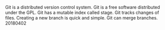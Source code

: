 Git is a distributed version control system. 
Git is a free software distributed under the GPL. 
Git has a mutable index called stage. 
Git tracks changes of files.
Creating a new branch is quick and simple.
Git can merge branches. 20180402
